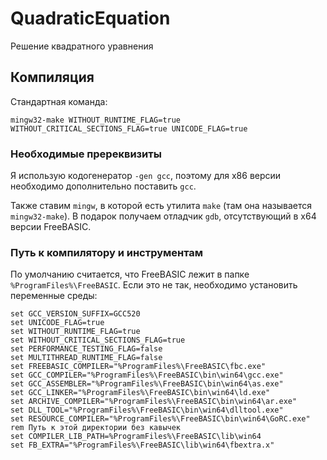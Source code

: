 ﻿# QuadraticEquation

Решение квадратного уравнения

## Компиляция

Стандартная команда:

```BatchFile
mingw32-make WITHOUT_RUNTIME_FLAG=true WITHOUT_CRITICAL_SECTIONS_FLAG=true UNICODE_FLAG=true
```

### Необходимые пререквизиты

Я использую кодогенератор `-gen gcc`, поэтому для x86 версии необходимо дополнительно поставить `gcc`.

Также ставим `mingw`, в которой есть утилита `make` (там она называется `mingw32-make`). В подарок получаем отладчик `gdb`, отсутствующий в x64 версии FreeBASIC.

### Путь к компилятору и инструментам

По умолчанию считается, что FreeBASIC лежит в папке `%ProgramFiles%\FreeBASIC`. Если это не так, необходимо установить переменные среды:

```BatchFile
set GCC_VERSION_SUFFIX=GCC520
set UNICODE_FLAG=true
set WITHOUT_RUNTIME_FLAG=true
set WITHOUT_CRITICAL_SECTIONS_FLAG=true
set PERFORMANCE_TESTING_FLAG=false
set MULTITHREAD_RUNTIME_FLAG=false
set FREEBASIC_COMPILER="%ProgramFiles%\FreeBASIC\fbc.exe"
set GCC_COMPILER="%ProgramFiles%\FreeBASIC\bin\win64\gcc.exe"
set GCC_ASSEMBLER="%ProgramFiles%\FreeBASIC\bin\win64\as.exe"
set GCC_LINKER="%ProgramFiles%\FreeBASIC\bin\win64\ld.exe"
set ARCHIVE_COMPILER="%ProgramFiles%\FreeBASIC\bin\win64\ar.exe"
set DLL_TOOL="%ProgramFiles%\FreeBASIC\bin\win64\dlltool.exe"
set RESOURCE_COMPILER="%ProgramFiles%\FreeBASIC\bin\win64\GoRC.exe"
rem Путь к этой директории без кавычек
set COMPILER_LIB_PATH=%ProgramFiles%\FreeBASIC\lib\win64
set FB_EXTRA="%ProgramFiles%\FreeBASIC\lib\win64\fbextra.x"
```
